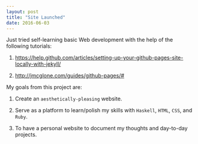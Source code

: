 ```yaml
---
layout: post
title: "Site Launched"
date: 2016-06-03
---
```


Just tried self-learning basic Web development with the help of the following tutorials:

1. https://help.github.com/articles/setting-up-your-github-pages-site-locally-with-jekyll/

2. http://jmcglone.com/guides/github-pages/#

My goals from this project are:

1. Create an `aesthetically-pleasing` website.

2. Serve as a platform to learn/polish my skills with `Haskell`, `HTML`, `CSS`, and `Ruby`.

3. To have a personal website to document my thoughts and day-to-day projects.
